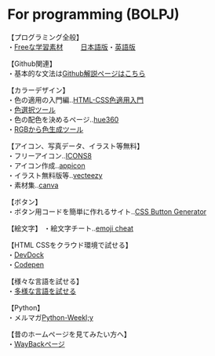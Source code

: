 # For programming  (BOLPJ)
【プログラミング全般】  
・[Freeな学習素材](https://github.com/EbookFoundation)　　
&nbsp;[日本語版](https://github.com/EbookFoundation/free-programming-books/blob/main/books/free-programming-books-ja.md)・[英語版](https://github.com/EbookFoundation/free-programming-books/blob/main/books/free-programming-books-langs.md)  


【Github関連】  
・基本的な文法は[Github解説ページはこちら](https://docs.github.com/ja/github/writing-on-github/getting-started-with-writing-and-formatting-on-github/basic-writing-and-formatting-syntax)  

【カラーデザイン】  
・色の適用の入門編‥[HTML-CSS色適用入門](https://developer.mozilla.org/ja/docs/Web/HTML/Applying_color)  
・[色選択ツール](https://developer.mozilla.org/ja/docs/Web/CSS/CSS_Colors/Color_picker_tool)   
・色の配色を決めるページ‥[hue360](http://hue360.herokuapp.com/)  
・[RGBから色生成ツール](https://www.w3schools.com/colors/colors_rgb.asp)  

【アイコン、写真データ、イラスト等無料】  
・フリーアイコン‥[ICONS8](https://icons8.jp/)  
・アイコン作成‥[appicon](https://appicon.co/)  
・イラスト無料版等‥[vecteezy](https://www.vecteezy.com/)  
・素材集‥[canva](https://www.canva.com/ja_jp/)  

【ボタン】  
・ボタン用コードを簡単に作れるサイト‥[CSS Button Generator](https://css3buttongenerator.com/)  

【絵文字】
・絵文字チート‥[emoji cheat](https://www.webfx.com/tools/emoji-cheat-sheet/)
  
【HTML CSSをクラウド環境で試せる】  
・[DevDock](https://devdocs.io/html/element/heading_elements)  
・[Codepen](https://codepen.io/pen/?editors=1000)  

【様々な言語を試せる】  
・[多様な言語を試せる](https://www.w3schools.com/html/html_headings.asp)  

【Python】  
・メルマガ[Python-Weekl;y](https://www.pythonweekly.com/)  


【昔のホームページを見てみたい方へ】  
・[WayBackページ](https://web.archive.org/web/19961015000000*/yahoo.com)  





